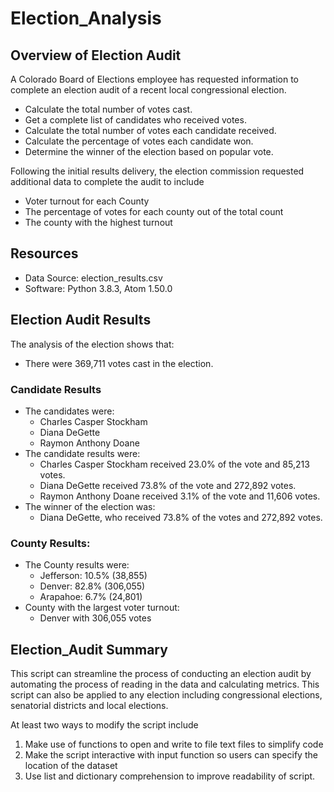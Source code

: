 # Election_Analysis

## Overview of Election Audit

A Colorado Board of Elections employee has requested information to complete an
election audit of a recent local congressional election.
* Calculate the total number of votes cast.
* Get a complete list of candidates who received votes.
* Calculate the total number of votes each candidate received.
* Calculate the percentage of votes each candidate won.
* Determine the winner of the election based on popular vote.

Following the initial results delivery, the election commission requested
additional data to complete the audit to include
* Voter turnout for each County
* The percentage of votes for each county out of the total count
* The county with the highest turnout

## Resources
* Data Source: election_results.csv
* Software: Python 3.8.3, Atom 1.50.0

## Election Audit Results
The analysis of the election shows that:
* There were 369,711 votes cast in the election.
### Candidate Results
* The candidates were:
    * Charles Casper Stockham
    * Diana DeGette
    * Raymon Anthony Doane
* The candidate results were:
    * Charles Casper Stockham received 23.0% of the vote and 85,213 votes.
    * Diana DeGette received 73.8% of the vote and 272,892 votes.
    * Raymon Anthony Doane received 3.1% of the vote and 11,606 votes.
* The winner of the election was:
    * Diana DeGette, who received 73.8% of the votes and 272,892 votes.

### County Results:
* The County results were:
    * Jefferson: 10.5% (38,855)
    * Denver: 82.8% (306,055)
    * Arapahoe: 6.7% (24,801)
* County with the largest voter turnout:
    * Denver with 306,055 votes

## Election_Audit Summary
This script can streamline the process of conducting an election audit by
automating the process of reading in the data and calculating metrics.
This script can also be applied to any election including congressional elections,
senatorial districts and local elections.

At least two ways to modify the script include
1. Make use of functions to open and write to file text files to simplify code
2. Make the script interactive with input function so users can specify the location of the dataset
3. Use list and dictionary comprehension to improve readability of script.
